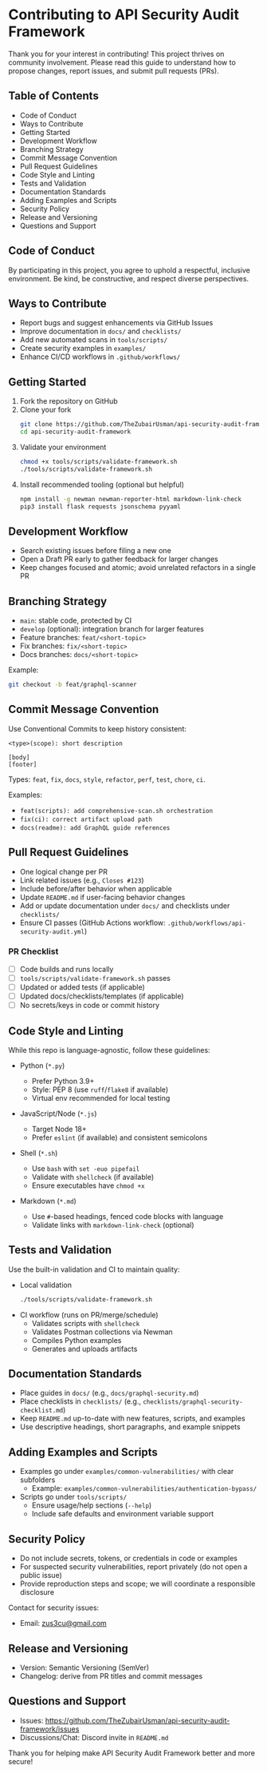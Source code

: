 # Contributing to API Security Audit Framework

Thank you for your interest in contributing! This project thrives on community involvement. Please read this guide to understand how to propose changes, report issues, and submit pull requests (PRs).

## Table of Contents
- Code of Conduct
- Ways to Contribute
- Getting Started
- Development Workflow
- Branching Strategy
- Commit Message Convention
- Pull Request Guidelines
- Code Style and Linting
- Tests and Validation
- Documentation Standards
- Adding Examples and Scripts
- Security Policy
- Release and Versioning
- Questions and Support

## Code of Conduct
By participating in this project, you agree to uphold a respectful, inclusive environment. Be kind, be constructive, and respect diverse perspectives.

## Ways to Contribute
- Report bugs and suggest enhancements via GitHub Issues
- Improve documentation in `docs/` and `checklists/`
- Add new automated scans in `tools/scripts/`
- Create security examples in `examples/`
- Enhance CI/CD workflows in `.github/workflows/`

## Getting Started
1. Fork the repository on GitHub
2. Clone your fork
   ```bash
   git clone https://github.com/TheZubairUsman/api-security-audit-framework.git
   cd api-security-audit-framework
   ```
3. Validate your environment
   ```bash
   chmod +x tools/scripts/validate-framework.sh
   ./tools/scripts/validate-framework.sh
   ```
4. Install recommended tooling (optional but helpful)
   ```bash
   npm install -g newman newman-reporter-html markdown-link-check
   pip3 install flask requests jsonschema pyyaml
   ```

## Development Workflow
- Search existing issues before filing a new one
- Open a Draft PR early to gather feedback for larger changes
- Keep changes focused and atomic; avoid unrelated refactors in a single PR

## Branching Strategy
- `main`: stable code, protected by CI
- `develop` (optional): integration branch for larger features
- Feature branches: `feat/<short-topic>`
- Fix branches: `fix/<short-topic>`
- Docs branches: `docs/<short-topic>`

Example:
```bash
git checkout -b feat/graphql-scanner
```

## Commit Message Convention
Use Conventional Commits to keep history consistent:
```
<type>(scope): short description

[body]
[footer]
```
Types: `feat`, `fix`, `docs`, `style`, `refactor`, `perf`, `test`, `chore`, `ci`.

Examples:
- `feat(scripts): add comprehensive-scan.sh orchestration`
- `fix(ci): correct artifact upload path`
- `docs(readme): add GraphQL guide references`

## Pull Request Guidelines
- One logical change per PR
- Link related issues (e.g., `Closes #123`)
- Include before/after behavior when applicable
- Update `README.md` if user-facing behavior changes
- Add or update documentation under `docs/` and checklists under `checklists/`
- Ensure CI passes (GitHub Actions workflow: `.github/workflows/api-security-audit.yml`)

### PR Checklist
- [ ] Code builds and runs locally
- [ ] `tools/scripts/validate-framework.sh` passes
- [ ] Updated or added tests (if applicable)
- [ ] Updated docs/checklists/templates (if applicable)
- [ ] No secrets/keys in code or commit history

## Code Style and Linting
While this repo is language-agnostic, follow these guidelines:

- Python (`*.py`)
  - Prefer Python 3.9+
  - Style: PEP 8 (use `ruff`/`flake8` if available)
  - Virtual env recommended for local testing

- JavaScript/Node (`*.js`)
  - Target Node 18+
  - Prefer `eslint` (if available) and consistent semicolons

- Shell (`*.sh`)
  - Use `bash` with `set -euo pipefail`
  - Validate with `shellcheck` (if available)
  - Ensure executables have `chmod +x`

- Markdown (`*.md`)
  - Use `#`-based headings, fenced code blocks with language
  - Validate links with `markdown-link-check` (optional)

## Tests and Validation
Use the built-in validation and CI to maintain quality:

- Local validation
  ```bash
  ./tools/scripts/validate-framework.sh
  ```
- CI workflow (runs on PR/merge/schedule)
  - Validates scripts with `shellcheck`
  - Validates Postman collections via Newman
  - Compiles Python examples
  - Generates and uploads artifacts

## Documentation Standards
- Place guides in `docs/` (e.g., `docs/graphql-security.md`)
- Place checklists in `checklists/` (e.g., `checklists/graphql-security-checklist.md`)
- Keep `README.md` up-to-date with new features, scripts, and examples
- Use descriptive headings, short paragraphs, and example snippets

## Adding Examples and Scripts
- Examples go under `examples/common-vulnerabilities/` with clear subfolders
  - Example: `examples/common-vulnerabilities/authentication-bypass/`
- Scripts go under `tools/scripts/`
  - Ensure usage/help sections (`--help`)
  - Include safe defaults and environment variable support

## Security Policy
- Do not include secrets, tokens, or credentials in code or examples
- For suspected security vulnerabilities, report privately (do not open a public issue)
- Provide reproduction steps and scope; we will coordinate a responsible disclosure

Contact for security issues:
- Email: zus3cu@gmail.com

## Release and Versioning
- Version: Semantic Versioning (SemVer)
- Changelog: derive from PR titles and commit messages

## Questions and Support
- Issues: https://github.com/TheZubairUsman/api-security-audit-framework/issues
- Discussions/Chat: Discord invite in `README.md`

Thank you for helping make API Security Audit Framework better and more secure!
